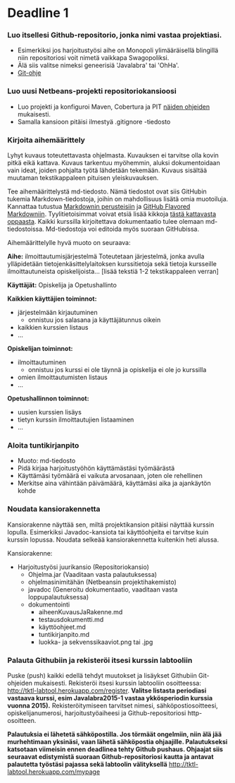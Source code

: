 ﻿# Deadline 1

### Luo itsellesi Github-repositorio, jonka nimi vastaa projektiasi.
* Esimerkiksi jos harjoitustyösi aihe on Monopoli ylimääräisellä blingillä niin repositoriosi voit nimetä vaikkapa Swagopoliksi.
* Älä siis valitse nimeksi geneerisiä 'Javalabra' tai 'OhHa'.
* [Git-ohje](Git-ohje.md)

### Luo uusi Netbeans-projekti repositoriokansioosi
* Luo projekti ja konfiguroi Maven, Cobertura ja PIT [näiden ohjeiden](Maven-Cobertura-ja-PIT.md) mukaisesti.
* Samalla kansioon pitäisi ilmestyä .gitignore -tiedosto

### Kirjoita aihemäärittely

Lyhyt kuvaus toteutettavasta ohjelmasta. Kuvauksen ei tarvitse olla kovin pitkä eikä kattava. Kuvaus tarkentuu myöhemmin, aluksi dokumentoidaan vain ideat, joiden pohjalta työtä lähdetään tekemään. Kuvaus sisältää muutaman tekstikappaleen pituisen yleiskuvauksen.

Tee aihemäärittelystä md-tiedosto. Nämä tiedostot ovat siis GitHubin tukemia Markdown-tiedostoja, joihin on mahdollisuus lisätä omia muotoiluja. Kannattaa tutustua  [Markdownin perusteisiin](https://help.github.com/articles/markdown-basics) ja [GitHub Flavored Markdowniin](https://help.github.com/articles/github-flavored-markdown). Tyylitietoisimmat voivat etsiä lisää kikkoja [tästä kattavasta oppaasta](http://guides.github.com/overviews/mastering-markdown/). Kaikki kurssilla kirjoitettava dokumentaatio tulee olemaan md-tiedostoissa. Md-tiedostoja voi editoida myös suoraan GitHubissa.

Aihemäärittelylle hyvä muoto on seuraava:

**Aihe:** ilmoittautumisjärjestelmä
Toteutetaan järjestelmä, jonka avulla ylläpidetään tietojenkäsittelylaitoksen kurssitietoja sekä tietoja kursseille ilmoittautuneista opiskelijoista... [lisää tekstiä 1-2 tekstikappaleen verran]

**Käyttäjät:** Opiskelija ja Opetushallinto

**Kaikkien käyttäjien toiminnot:**
* järjestelmään kirjautuminen
  * onnistuu jos salasana ja käyttäjätunnus oikein
* kaikkien kurssien listaus
* ...

**Opiskelijan toiminnot:**
* ilmoittautuminen
  * onnistuu jos kurssi ei ole täynnä ja opiskelija ei ole jo kurssilla
* omien ilmoittautumisten listaus
* ...

**Opetushallinnon toiminnot:**
* uusien kurssien lisäys
* tietyn kurssin ilmoittautujien listaaminen
* ...

### Aloita tuntikirjanpito

* Muoto: md-tiedosto
* Pidä kirjaa harjoitustyöhön käyttämästäsi työmäärästä
* Käyttämäsi työmäärä ei vaikuta arvosanaan, joten ole rehellinen
* Merkitse aina vähintään päivämäärä, käyttämäsi aika ja ajankäytön kohde

### Noudata kansiorakennetta

Kansiorakenne näyttää sen, miltä projektikansion pitäisi näyttää kurssin lopulla. Esimerkiksi Javadoc-kansiota tai käyttöohjeita ei tarvitse kuin kurssin lopussa. Noudata selkeää kansiorakennetta kuitenkin heti alussa. 

Kansiorakenne:
* Harjoitustyösi juurikansio (Repositoriokansio)
  * Ohjelma.jar (Vaaditaan vasta palautuksessa)
  * ohjelmasinimitähän (Netbeansin projektihakemisto)
  * javadoc (Generoitu dokumentaatio, vaaditaan vasta loppupalautuksessa)
  * dokumentointi
    * aiheenKuvausJaRakenne.md
    * testausdokumentti.md
    * käyttöohjeet.md
    * tuntikirjanpito.md
    * luokka- ja sekvenssikaaviot.png tai .jpg

### Palauta Githubiin ja rekisteröi itsesi kurssin labtooliin

Puske (push) kaikki edellä tehdyt muutokset ja lisäykset Githubiin Git-ohjeiden mukaisesti.
Rekisteröi itsesi kurssin labtooliin osoitteessa: http://tktl-labtool.herokuapp.com/register. **Valitse listasta periodiasi vastaava kurssi, esim Javalabra2015-1 vastaa ykkösperiodin kurssia vuonna 2015).** Rekisteröitymiseen tarvitset nimesi, sähköpostiosoitteesi, opiskelijanumerosi, harjoitustyöaiheesi ja Github-repositoriosi http-osoitteen.

**Palautuksia ei lähetetä sähköpostilla. Jos törmäät ongelmiin, niin älä jää murhehtimaan yksinäsi, vaan lähetä sähköpostia ohjaajille. Palautukseksi katsotaan viimeisin ennen deadlinea tehty Github pushaus. Ohjaajat siis seuraavat edistymistä suoraan Github-repositoriosi kautta ja antavat palautetta työstäsi pajassa sekä labtoolin välityksellä** http://tktl-labtool.herokuapp.com/mypage
